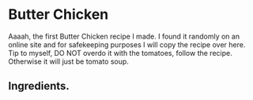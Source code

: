 # Butter Chicken
Aaaah, the first Butter Chicken recipe I made. I found it randomly on an online site and for safekeeping purposes I will copy the recipe over here. Tip to myself, DO NOT overdo it with the tomatoes, follow the recipe. Otherwise it will just be tomato soup.




## Ingredients.
